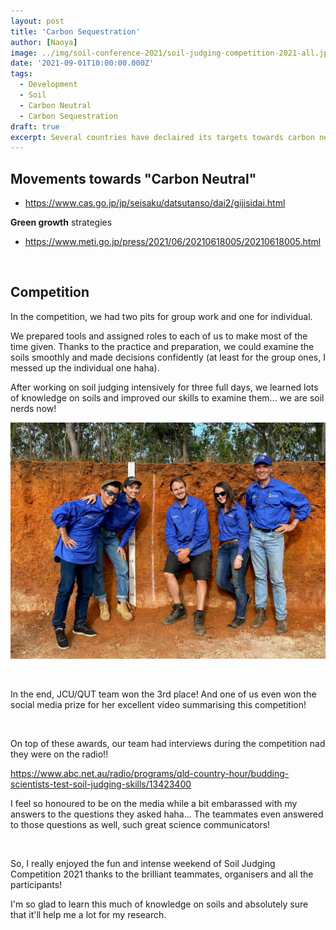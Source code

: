 ```yaml
---
layout: post
title: 'Carbon Sequestration'
author: [Naoya]
image: ../img/soil-conference-2021/soil-judging-competition-2021-all.jpg
date: '2021-09-01T10:00:00.000Z'
tags:
  - Development
  - Soil
  - Carbon Neutral
  - Carbon Sequestration
draft: true
excerpt: Several countries have declaired its targets towards carbon neutral... how can it be achieved?
---
```


## Movements towards "Carbon Neutral"

- https://www.cas.go.jp/jp/seisaku/datsutanso/dai2/gijisidai.html

**Green growth** strategies

- https://www.meti.go.jp/press/2021/06/20210618005/20210618005.html

<br>

## Competition

In the competition, we had two pits for group work and one for individual.

We prepared tools and assigned roles to each of us to make most of the time given. Thanks to the practice and preparation, we could examine the soils smoothly and made decisions confidently (at least for the group ones, I messed up the individual one haha).

After working on soil judging intensively for three full days, we learned lots of knowledge on soils and improved our skills to examine them... we are soil nerds now!

!["Competition"](../img/soil-conference-2021/soil-judging-competition-2021-jcu-qut.jpg)

<br>

In the end, JCU/QUT team won the 3rd place!
And one of us even won the social media prize for her excellent video summarising this competition!

<br>

On top of these awards, our team had interviews during the competition nad they were on the radio!!

https://www.abc.net.au/radio/programs/qld-country-hour/budding-scientists-test-soil-judging-skills/13423400

I feel so honoured to be on the media while a bit embarassed with my answers to the questions they asked haha...
The teammates even answered to those questions as well, such great science communicators!

<br>

So, I really enjoyed the fun and intense weekend of Soil Judging Competition 2021 thanks to the brilliant teammates, organisers and all the participants!

I'm so glad to learn this much of knowledge on soils and absolutely sure that it'll help me a lot for my research.
